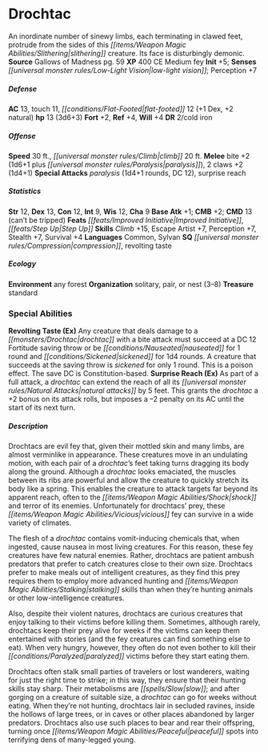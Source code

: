 ﻿---
cssclass: [monsters]
title1: Drochtac
desc_short: An inordinate number of sinewy limbs, each terminating in clawed feet,
  protrude from the sides of this slithering creature. Its face is disturbingly demonic.
title2: Drochtac
CR: 1
sources:
- name: Gallows of Madness
  page: 59
  link: http://paizo.com/products/btpy9nfu/discuss&page=last?Pathfinder-Module-Gallows-of-Madness
XP: 400
alignment: CE
size: Medium
type: fey
initiative:
  bonus: 5
senses:
  low-light vision: true
AC:
  AC: 13
  touch: 11
  flat_footed: 12
  components:
    dex: 1
    natural: 2
HP:
  HP: 13
  long: 3d6+3
saves:
  fort: 2
  ref: 4
  will: 4
DR:
- amount: 2
  weakness: cold iron
speeds:
  base: 30
  climb: 20
attacks:
  melee:
  - - text: bite +2 (1d6+1 plus paralysis)
      entries:
      - - damage: 1d6+1
        - effect: paralysis
      attack: bite
      bonus:
      - 2
    - text: 2 claws +2 (1d4+1)
      entries:
      - - damage: 1d4+1
      count: 2
      attack: claws
      bonus:
      - 2
  special:
  - paralysis (1d4+1 rounds, DC 12)
  - surprise reach
ability_scores:
  STR: 12
  DEX: 13
  CON: 12
  INT: 9
  WIS: 12
  CHA: 9
BAB: 1
CMB: 2
CMD: 13
CMD_other: can't be tripped
feats:
- name: Improved Initiative
- name: Step Up
skills:
  Climb: 15
  Escape Artist: 7
  Perception: 7
  Stealth: 7
  Survival: 4
languages:
- Common
- Sylvan
special_qualities:
- compression
- revolting taste
ecology:
  environment: any forest
  organization: solitary, pair, or nest (3-8)
  treasure_type: standard
special_abilities:
  Revolting Taste (Ex): Any creature that deals damage to a drochtac with a bite attack
    must succeed at a DC 12 Fortitude saving throw or be nauseated for 1 round and
    sickened for 1d4 rounds. A creature that succeeds at the saving throw is sickened
    for only 1 round. This is a poison effect. The save DC is Constitution-based.
  Surprise Reach (Ex): As part of a full attack, a drochtac can extend the reach of
    all its natural attacks by 5 feet. This grants the drochtac a +2 bonus on its
    attack rolls, but imposes a -2 penalty on its AC until the start of its next turn.
desc_long: |-
  Drochtacs are evil fey that, given their mottled skin and many limbs, are almost verminlike in appearance. These creatures move in an undulating motion, with each pair of a drochtac's feet taking turns dragging its body along the ground. Although a drochtac looks emaciated, the muscles between its ribs are powerful and allow the creature to quickly stretch its body like a spring. This enables the creature to attack targets far beyond its apparent reach, often to the shock and terror of its enemies. Unfortunately for drochtacs' prey, these vicious fey can survive in a wide variety of climates.

  The flesh of a drochtac contains vomit-inducing chemicals that, when ingested, cause nausea in most living creatures. For this reason, these fey creatures have few natural enemies. Rather, drochtacs are patient ambush predators that prefer to catch creatures close to their own size. Drochtacs prefer to make meals out of intelligent creatures, as they find this prey requires them to employ more advanced hunting and stalking skills than when they're hunting animals or other low-intelligence creatures.

  Also, despite their violent natures, drochtacs are curious creatures that enjoy talking to their victims before killing them. Sometimes, although rarely, drochtacs keep their prey alive for weeks if the victims can keep them entertained with stories (and the fey creatures can find something else to eat). When very hungry, however, they often do not even bother to kill their paralyzed victims before they start eating them.

  Drochtacs often stalk small parties of travelers or lost wanderers, waiting for just the right time to strike; in this way, they ensure that their hunting skills stay sharp. Their metabolisms are slow; and after gorging on a creature of suitable size, a drochtac can go for weeks without eating. When they're not hunting, drochtacs lair in secluded ravines, inside the hollows of large trees, or in caves or other places abandoned by larger predators. Drochtacs also use such places to bear and rear their offspring, turning once peaceful spots into terrifying dens of many-legged young.

---

# Drochtac
An inordinate number of sinewy limbs, each terminating in clawed feet, protrude from the sides of this _[[items/Weapon Magic Abilities/Slithering|slithering]]_ creature. Its face is disturbingly demonic.
**Source** Gallows of Madness pg. 59
**XP** 400
CE Medium fey
**Init** +5; **Senses** _[[universal monster rules/Low-Light Vision|low-light vision]]_; Perception +7

##### Defense

**AC** 13, touch 11, _[[conditions/Flat-Footed|flat-footed]]_ 12 (+1 Dex, +2 natural)
**hp** 13 (3d6+3)
**Fort** +2, **Ref** +4, **Will** +4
**DR** 2/cold iron

##### Offense
**Speed** 30 ft., _[[universal monster rules/Climb|climb]]_ 20 ft.
**Melee** bite +2 (1d6+1 plus _[[universal monster rules/Paralysis|paralysis]]_), 2 claws +2 (1d4+1)
**Special Attacks** _paralysis_ (1d4+1 rounds, DC 12), surprise reach

##### Statistics
**Str** 12, **Dex** 13, **Con** 12, **Int** 9, **Wis** 12, **Cha** 9
**Base Atk** +1; **CMB** +2; **CMD** 13 (can’t be tripped)
**Feats** _[[feats/Improved Initiative|Improved Initiative]]_, _[[feats/Step Up|Step Up]]_
**Skills** _Climb_ +15, Escape Artist +7, Perception +7, Stealth +7, Survival +4
**Languages** Common, Sylvan
**SQ** _[[universal monster rules/Compression|compression]]_, revolting taste

##### Ecology

**Environment** any forest
**Organization** solitary, pair, or nest (3–8)
**Treasure** standard

### Special Abilities

**Revolting Taste (Ex)** Any creature that deals damage to a _[[monsters/Drochtac|drochtac]]_ with a bite attack must succeed at a DC 12 Fortitude saving throw or be _[[conditions/Nauseated|nauseated]]_ for 1 round and _[[conditions/Sickened|sickened]]_ for 1d4 rounds. A creature that succeeds at the saving throw is _sickened_ for only 1 round. This is a poison effect. The save DC is Constitution-based.
**Surprise Reach (Ex)** As part of a full attack, a _drochtac_ can extend the reach of all its _[[universal monster rules/Natural Attacks|natural attacks]]_ by 5 feet. This grants the _drochtac_ a +2 bonus on its attack rolls, but imposes a –2 penalty on its AC until the start of its next turn.

##### Description

Drochtacs are evil fey that, given their mottled skin and many limbs, are almost verminlike in appearance. These creatures move in an undulating motion, with each pair of a _drochtac_’s feet taking turns dragging its body along the ground. Although a _drochtac_ looks emaciated, the muscles between its ribs are powerful and allow the creature to quickly stretch its body like a spring. This enables the creature to attack targets far beyond its apparent reach, often to the _[[items/Weapon Magic Abilities/Shock|shock]]_ and terror of its enemies. Unfortunately for drochtacs’ prey, these _[[items/Weapon Magic Abilities/Vicious|vicious]]_ fey can survive in a wide variety of climates.

The flesh of a _drochtac_ contains vomit-inducing chemicals that, when ingested, cause nausea in most living creatures. For this reason, these fey creatures have few natural enemies. Rather, drochtacs are patient ambush predators that prefer to catch creatures close to their own size. Drochtacs prefer to make meals out of intelligent creatures, as they find this prey requires them to employ more advanced hunting and _[[items/Weapon Magic Abilities/Stalking|stalking]]_ skills than when they’re hunting animals or other low-intelligence creatures.

Also, despite their violent natures, drochtacs are curious creatures that enjoy talking to their victims before killing them. Sometimes, although rarely, drochtacs keep their prey alive for weeks if the victims can keep them entertained with stories (and the fey creatures can find something else to eat). When very hungry, however, they often do not even bother to kill their _[[conditions/Paralyzed|paralyzed]]_ victims before they start eating them.

Drochtacs often stalk small parties of travelers or lost wanderers, waiting for just the right time to strike; in this way, they ensure that their hunting skills stay sharp. Their metabolisms are _[[spells/Slow|slow]]_; and after gorging on a creature of suitable size, a _drochtac_ can go for weeks without eating. When they’re not hunting, drochtacs lair in secluded ravines, inside the hollows of large trees, or in caves or other places abandoned by larger predators. Drochtacs also use such places to bear and rear their offspring, turning once _[[items/Weapon Magic Abilities/Peaceful|peaceful]]_ spots into terrifying dens of many-legged young.